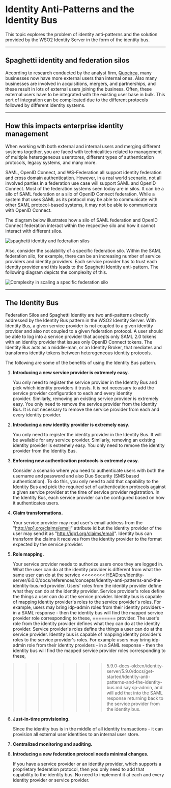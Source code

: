 # Identity Anti-Patterns and the Identity Bus

This topic explores the problem of identity anti-patterns and the
solution provided by the WSO2 Identity Server in the form of the
identity bus.

---

## Spaghetti identity and federation silos

According to research conducted by the analyst firm,
[Quocirca](http://quocirca.com/), many businesses now have more
external users than internal ones. Also many businesses are involved in
acquisitions, mergers, and partnerships, and these result in lots of
external users joining the business. Often, these external users have to
be integrated with the existing user base in bulk. This sort of
integration can be complicated due to the different protocols followed
by different identity systems.

---

## How this impacts enterprise identity management

When working with both external and internal users and merging different
systems together, you are faced with technicalities related to
management of multiple heterogeneous userstores, different types of
authentication protocols, legacy systems, and many more.

SAML, OpenID Connect, and WS-Federation all support identity federation
and cross domain authentication. However, in a real world scenario, not
all involved parties in a federation use case will support SAML and
OpenID Connect. Most of the federation systems seen today are in silos.
It can be a silo of SAML federation or a silo of OpenID Connect
federation. While a system that uses SAML as its protocol may be able
to communicate with other SAML protocol-based systems, it may not be
able to communicate with OpenID Connect.

The diagram below illustrates how a silo of SAML federation and OpenID
Connect federation interact within the respective silo and how it cannot
interact with different silos.

![spaghetti identity and federation silos]({{base_path}}/assets/img/concepts/spaghetti-identity-and-federation-silos.png)

Also, consider the scalability of a specific federation silo. Within the
SAML federation silo, for example, there can be an increasing number of
service providers and identity providers. Each service provider has to
trust each identity provider and this leads to the Spaghetti Identity
anti-pattern. The following diagram depicts the complexity of this.

![Complexity in scaling a specific federation silo]({{base_path}}/assets/img/concepts/scalability-of-saml-federation-silo.png)

---

## The Identity Bus

Federation Silos and Spaghetti Identity are two anti-patterns directly
addressed by the Identity Bus pattern in the WSO2 Identity Server. With
Identity Bus, a given service provider is not coupled to a given
identity provider and also not coupled to a given federation protocol. A
user should be able to log into a service provider that accepts only
SAML 2.0 tokens with an identity provider that issues only OpenID
Connect tokens. The Identity Bus acts as a middle-man, or an Identity
Broker, that mediates and transforms identity tokens between
heterogeneous identity protocols.

The following are some of the benefits of using the Identity Bus
pattern.

1.  **Introducing a new service provider is extremely easy.** 
    
    You only
    need to register the service provider in the Identity Bus and pick
    which identity providers it trusts. It is not necessary to add the
    service provider configuration to each and every identity
    provider. Similarly, removing an existing service provider is
    extremely easy. You only need to remove the service provider from
    the Identity Bus. It is not necessary to remove the service provider
    from each and every identity provider.
    
2.  **Introducing a new identity provider is extremely easy.** 
    
    You only
    need to register the identity provider in the Identity Bus. It will
    be available for any service provider. Similarly, removing an
    existing identity provider is extremely easy. You only need to
    remove the identity provider from the Identity Bus.
    
3.  **Enforcing new authentication protocols is extremely easy.**

    Consider a scenario where you need to authenticate users with both
    the username and password and also Duo Security (SMS based
    authentication). To do this, you only need to add that capability to
    the Identity Bus and pick the required set of authentication
    protocols against a given service provider at the time of service
    provider registration. In the Identity Bus, each service provider
    can be configured based on how it authenticates users.
    
4.  **Claim transformations.** 
    
    Your service provider may read user's
    email address from the "http://sp1.org/claims/email" attribute
    id but the identity provider of the user may send it as
    "http://idp1.org/claims/email". Identity bus can transform the
    claims it receives from the identity provider to the format expected
    by the service provider.
    
5.  **Role mapping.** 
    
    Your service provider needs to authorize users
    once they are logged in. What the user can do at the identity
    provider is different from what the same user can do at the service
<<<<<<<< HEAD:en/identity-server/6.0.0/docs/references/concepts/identity-anti-patterns-and-the-identity-bus.md
    provider. Users' roles from the identity provider define what they can
    do at the identity provider. Service provider's roles define the
    things a user can do at the service provider. Identity bus is
    capable of mapping identity provider's roles to the service
    provider's roles. For example, users may bring idp-admin roles from
    their identity providers - in a SAML response - then the identity bus
    will find the mapped service provider role corresponding to these,
========
    provider. The user's role from the identity provider defines what they can do at the identity provider. 
    Service provider's roles define the
    things a user can do at the service provider. Identity bus is
    capable of mapping identity provider's roles to the service
    provider's roles. For example users may bring idp-admin role from
    their identity providers - in a SAML response - then the identity bus
    will find the mapped service provider roles corresponding to these,
>>>>>>>> 5.9.0-docs-old:en/identity-server/5.9.0/docs/get-started/identity-anti-patterns-and-the-identity-bus.md
    say sp-admin, and will add that into the SAML response returning
    back to the service provider from the identity bus.
    
6.  **Just-in-time provisioning.** 

    Since the identity bus is in the middle
    of all identity transactions - it can provision all external user
    identities to an internal user store.
    
7.  **Centralized monitoring and auditing.**

8.  **Introducing a new federation protocol needs minimal changes.** 
    
    If you have a service provider or an identity provider, which supports
    a proprietary federation protocol, then you only need to add that
    capability to the identity bus. No need to implement it at each and
    every identity provider or service provider.

